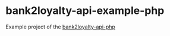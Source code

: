 # bank2loyalty-api-example-php
Example project of the [bank2loyalty-api-php](https://github.com/archin-software/bank2loyalty-api-php)
